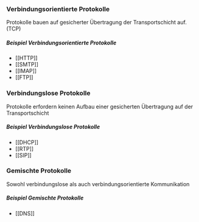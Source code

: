 
### Verbindungsorientierte Protokolle
Protokolle bauen auf gesicherter Übertragung der Transportschicht auf. (TCP)

##### Beispiel Verbindungsorientierte Protokolle
- [[HTTP]]
- [[SMTP]]
- [[IMAP]]
- [[FTP]]



### Verbindungslose Protokolle
Protokolle erfordern keinen Aufbau einer gesicherten Übertragung auf der Transportschicht

##### Beispiel Verbindungslose Protokolle
- [[DHCP]]
- [[RTP]]
- [[SIP]]


### Gemischte Protokolle
Sowohl verbindungslose als auch verbindungsorientierte Kommunikation

##### Beispiel Gemischte Protokolle
- [[DNS]]